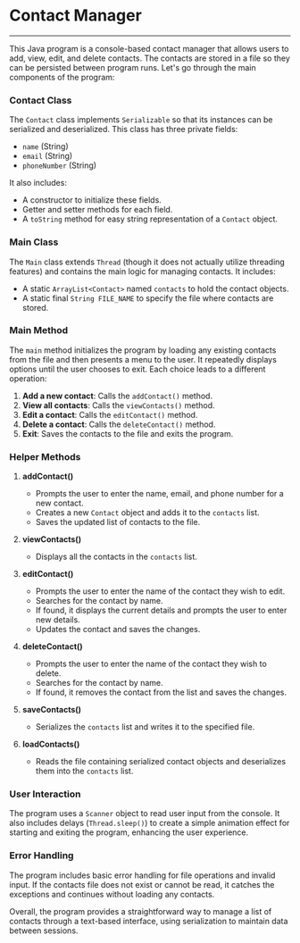 <h1>Contact Manager</h1><hr>

This Java program is a console-based contact manager that allows users to add, view, edit, and delete contacts. The contacts are stored in a file so they can be persisted between program runs. Let's go through the main components of the program:

### Contact Class
The `Contact` class implements `Serializable` so that its instances can be serialized and deserialized. This class has three private fields:
- `name` (String)
- `email` (String)
- `phoneNumber` (String)

It also includes:
- A constructor to initialize these fields.
- Getter and setter methods for each field.
- A `toString` method for easy string representation of a `Contact` object.

### Main Class
The `Main` class extends `Thread` (though it does not actually utilize threading features) and contains the main logic for managing contacts. It includes:
- A static `ArrayList<Contact>` named `contacts` to hold the contact objects.
- A static final `String FILE_NAME` to specify the file where contacts are stored.

### Main Method
The `main` method initializes the program by loading any existing contacts from the file and then presents a menu to the user. It repeatedly displays options until the user chooses to exit. Each choice leads to a different operation:

1. **Add a new contact**: Calls the `addContact()` method.
2. **View all contacts**: Calls the `viewContacts()` method.
3. **Edit a contact**: Calls the `editContact()` method.
4. **Delete a contact**: Calls the `deleteContact()` method.
5. **Exit**: Saves the contacts to the file and exits the program.

### Helper Methods
1. **addContact()**
   - Prompts the user to enter the name, email, and phone number for a new contact.
   - Creates a new `Contact` object and adds it to the `contacts` list.
   - Saves the updated list of contacts to the file.

2. **viewContacts()**
   - Displays all the contacts in the `contacts` list.

3. **editContact()**
   - Prompts the user to enter the name of the contact they wish to edit.
   - Searches for the contact by name.
   - If found, it displays the current details and prompts the user to enter new details.
   - Updates the contact and saves the changes.

4. **deleteContact()**
   - Prompts the user to enter the name of the contact they wish to delete.
   - Searches for the contact by name.
   - If found, it removes the contact from the list and saves the changes.

5. **saveContacts()**
   - Serializes the `contacts` list and writes it to the specified file.

6. **loadContacts()**
   - Reads the file containing serialized contact objects and deserializes them into the `contacts` list.

### User Interaction
The program uses a `Scanner` object to read user input from the console. It also includes delays (`Thread.sleep()`) to create a simple animation effect for starting and exiting the program, enhancing the user experience.

### Error Handling
The program includes basic error handling for file operations and invalid input. If the contacts file does not exist or cannot be read, it catches the exceptions and continues without loading any contacts.

Overall, the program provides a straightforward way to manage a list of contacts through a text-based interface, using serialization to maintain data between sessions.
